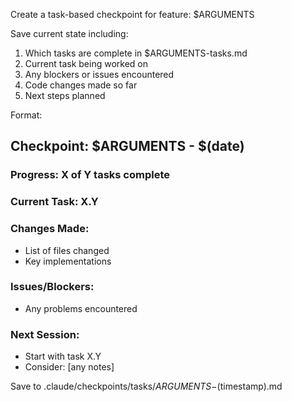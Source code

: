 Create a task-based checkpoint for feature: $ARGUMENTS

Save current state including:
1. Which tasks are complete in $ARGUMENTS-tasks.md
2. Current task being worked on
3. Any blockers or issues encountered
4. Code changes made so far
5. Next steps planned

Format:
## Checkpoint: $ARGUMENTS - $(date)
### Progress: X of Y tasks complete
### Current Task: X.Y
### Changes Made:
- List of files changed
- Key implementations

### Issues/Blockers:
- Any problems encountered

### Next Session:
- Start with task X.Y
- Consider: [any notes]

Save to .claude/checkpoints/tasks/$ARGUMENTS-$(timestamp).md